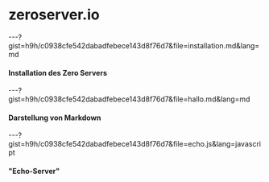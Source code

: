 # zeroserver.io

---?gist=h9h/c0938cfe542dabadfebece143d8f76d7&file=installation.md&lang=md
#### Installation des Zero Servers

---?gist=h9h/c0938cfe542dabadfebece143d8f76d7&file=hallo.md&lang=md
#### Darstellung von Markdown

---?gist=h9h/c0938cfe542dabadfebece143d8f76d7&file=echo.js&lang=javascript
#### "Echo-Server"
